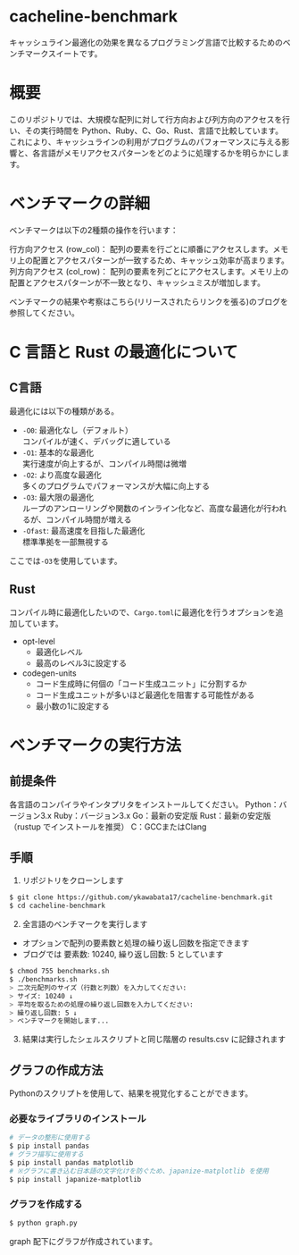 # cacheline-benchmark
キャッシュライン最適化の効果を異なるプログラミング言語で比較するためのベンチマークスイートです。

# 概要
このリポジトリでは、大規模な配列に対して行方向および列方向のアクセスを行い、その実行時間を Python、Ruby、C、Go、Rust、言語で比較しています。  
これにより、キャッシュラインの利用がプログラムのパフォーマンスに与える影響と、各言語がメモリアクセスパターンをどのように処理するかを明らかにします。

# ベンチマークの詳細
ベンチマークは以下の2種類の操作を行います：

行方向アクセス (row_col)： 配列の要素を行ごとに順番にアクセスします。メモリ上の配置とアクセスパターンが一致するため、キャッシュ効率が高まります。
列方向アクセス (col_row)： 配列の要素を列ごとにアクセスします。メモリ上の配置とアクセスパターンが不一致となり、キャッシュミスが増加します。

ベンチマークの結果や考察はこちら(リリースされたらリンクを張る)のブログを参照してください。

# C 言語と Rust の最適化について
## C言語
最適化には以下の種類がある。
* `-O0`: 最適化なし（デフォルト）  
  コンパイルが速く、デバッグに適している
* `-O1`: 基本的な最適化  
  実行速度が向上するが、コンパイル時間は微増
* `-O2`: より高度な最適化  
  多くのプログラムでパフォーマンスが大幅に向上する
* `-O3`: 最大限の最適化  
  ループのアンローリングや関数のインライン化など、高度な最適化が行われるが、コンパイル時間が増える
* `-Ofast`: 最高速度を目指した最適化  
  標準準拠を一部無視する

ここでは`-O3`を使用しています。

## Rust
コンパイル時に最適化したいので、`Cargo.toml`に最適化を行うオプションを追加しています。

* opt-level
  * 最適化レベル
  * 最高のレベル3に設定する
* codegen-units
  * コード生成時に何個の「コード生成ユニット」に分割するか
  * コード生成ユニットが多いほど最適化を阻害する可能性がある
  * 最小数の1に設定する

# ベンチマークの実行方法
## 前提条件
各言語のコンパイラやインタプリタをインストールしてください。
Python：バージョン3.x
Ruby：バージョン3.x
Go：最新の安定版
Rust：最新の安定版（rustup でインストールを推奨）
C：GCCまたはClang

## 手順
1. リポジトリをクローンします
```bash
$ git clone https://github.com/ykawabata17/cacheline-benchmark.git
$ cd cacheline-benchmark
```

2. 全言語のベンチマークを実行します
  - オプションで配列の要素数と処理の繰り返し回数を指定できます
  - ブログでは 要素数: 10240, 繰り返し回数: 5 としています
```bash
$ chmod 755 benchmarks.sh
$ ./benchmarks.sh
> 二次元配列のサイズ（行数と列数）を入力してください:
> サイズ: 10240 ↓
> 平均を取るための処理の繰り返し回数を入力してください:
> 繰り返し回数: 5 ↓
> ベンチマークを開始します...
```

3. 結果は実行したシェルスクリプトと同じ階層の results.csv に記録されます

## グラフの作成方法
Pythonのスクリプトを使用して、結果を視覚化することができます。

### 必要なライブラリのインストール
```bash
# データの整形に使用する
$ pip install pandas
# グラフ描写に使用する
$ pip install pandas matplotlib
# ※グラフに書き込む日本語の文字化けを防ぐため、japanize-matplotlib を使用
$ pip install japanize-matplotlib
```

### グラフを作成する
```bash
$ python graph.py
```

graph 配下にグラフが作成されています。
